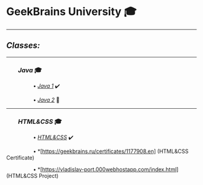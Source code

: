 # GeekBrains University :mortar_board:
___

## *Classes:*

---

### &nbsp; &nbsp; &nbsp; &nbsp; *Java* :mortar_board:

&nbsp; &nbsp; &nbsp; &nbsp; &nbsp; &nbsp; &nbsp; &nbsp; &nbsp; • *[Java 1](src/main/java/Java1/)* :heavy_check_mark:

&nbsp; &nbsp; &nbsp; &nbsp; &nbsp; &nbsp; &nbsp; &nbsp; &nbsp; • *[Java 2](src/main/java/Java2/)* :bullettrain_side:

---

### &nbsp; &nbsp; &nbsp; &nbsp; *HTML&CSS* :mortar_board:

&nbsp; &nbsp; &nbsp; &nbsp; &nbsp; &nbsp; &nbsp; &nbsp; &nbsp; • *[HTML&CSS](HTML&CSS/)* :heavy_check_mark:

&nbsp; &nbsp; &nbsp; &nbsp; &nbsp; &nbsp; &nbsp; &nbsp; &nbsp; • *[https://geekbrains.ru/certificates/1177908.en] (HTML&CSS Certificate)

&nbsp; &nbsp; &nbsp; &nbsp; &nbsp; &nbsp; &nbsp; &nbsp; &nbsp; • *[https://vladislav-port.000webhostapp.com/index.html] (HTML&CSS Project)
